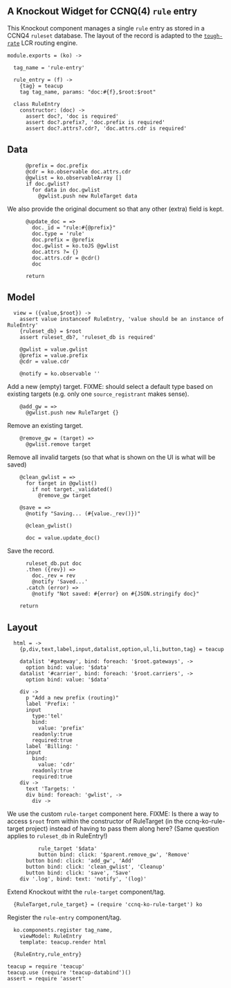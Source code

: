 A Knockout Widget for CCNQ(4) `rule` entry
------------------------------------------

This Knockout component manages a single `rule` entry as stored in a CCNQ4 `ruleset` database.
The layout of the record is adapted to the [`tough-rate`](https://github.com/shimaore/tough-rate) LCR routing engine.

    module.exports = (ko) ->

      tag_name = 'rule-entry'

      rule_entry = (f) ->
        {tag} = teacup
        tag tag_name, params: "doc:#{f},$root:$root"

      class RuleEntry
        constructor: (doc) ->
          assert doc?, 'doc is required'
          assert doc?.prefix?, 'doc.prefix is required'
          assert doc?.attrs?.cdr?, 'doc.attrs.cdr is required'

Data
----

          @prefix = doc.prefix
          @cdr = ko.observable doc.attrs.cdr
          @gwlist = ko.observableArray []
          if doc.gwlist?
            for data in doc.gwlist
              @gwlist.push new RuleTarget data

We also provide the original document so that any other (extra) field is kept.

          @update_doc = =>
            doc._id = "rule:#{@prefix}"
            doc.type = 'rule'
            doc.prefix = @prefix
            doc.gwlist = ko.toJS @gwlist
            doc.attrs ?= {}
            doc.attrs.cdr = @cdr()
            doc

          return

Model
-----

      view = ({value,$root}) ->
        assert value instanceof RuleEntry, 'value should be an instance of RuleEntry'
        {ruleset_db} = $root
        assert ruleset_db?, 'ruleset_db is required'

        @gwlist = value.gwlist
        @prefix = value.prefix
        @cdr = value.cdr

        @notify = ko.observable ''

Add a new (empty) target.
FIXME: should select a default type based on existing targets (e.g. only one `source_registrant` makes sense).

        @add_gw = =>
          @gwlist.push new RuleTarget {}

Remove an existing target.

        @remove_gw = (target) =>
          @gwlist.remove target

Remove all invalid targets (so that what is shown on the UI is what will be saved)

        @clean_gwlist = =>
          for target in @gwlist()
            if not target._validated()
              @remove_gw target

        @save = =>
          @notify "Saving... (#{value._rev()})"

          @clean_gwlist()

          doc = value.update_doc()

Save the record.

          ruleset_db.put doc
          .then ({rev}) =>
            doc._rev = rev
            @notify 'Saved...'
          .catch (error) =>
            @notify "Not saved: #{error} on #{JSON.stringify doc}"

        return

Layout
------

      html = ->
        {p,div,text,label,input,datalist,option,ul,li,button,tag} = teacup

        datalist '#gateway', bind: foreach: '$root.gateways', ->
          option bind: value: '$data'
        datalist '#carrier', bind: foreach: '$root.carriers', ->
          option bind: value: '$data'

        div ->
          p "Add a new prefix (routing)"
          label 'Prefix: '
          input
            type:'tel'
            bind:
              value: 'prefix'
            readonly:true
            required:true
          label 'Billing: '
          input
            bind:
              value: 'cdr'
            readonly:true
            required:true
        div ->
          text 'Targets: '
          div bind: foreach: 'gwlist', ->
            div ->

We use the custom `rule-target` component here.
FIXME: Is there a way to access `$root` from within the constructor of RuleTarget (in the ccnq-ko-rule-target project) instead of having to pass them along here? (Same question applies to `ruleset_db` in RuleEntry!)

              rule_target '$data'
              button bind: click: '$parent.remove_gw', 'Remove'
          button bind: click: 'add_gw', 'Add'
          button bind: click: 'clean_gwlist', 'Cleanup'
          button bind: click: 'save', 'Save'
        div '.log', bind: text: 'notify', '(log)'

Extend Knockout witht the `rule-target` component/tag.

      {RuleTarget,rule_target} = (require 'ccnq-ko-rule-target') ko

Register the `rule-entry` component/tag.

      ko.components.register tag_name,
        viewModel: RuleEntry
        template: teacup.render html

      {RuleEntry,rule_entry}

    teacup = require 'teacup'
    teacup.use (require 'teacup-databind')()
    assert = require 'assert'

